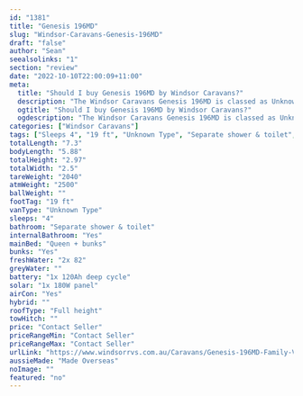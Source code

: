 ```yaml
---
id: "1381"
title: "Genesis 196MD"
slug: "Windsor-Caravans-Genesis-196MD"
draft: "false"
author: "Sean"
seealsolinks: "1"
section: "review"
date: "2022-10-10T22:00:09+11:00"
meta:
  title: "Should I buy Genesis 196MD by Windsor Caravans?"
  description: "The Windsor Caravans Genesis 196MD is classed as Unknown Type, and sleeps 4 people. It is Made Overseas and comes in at 19 ft. It generally has Separate shower & toilet."
  ogtitle: "Should I buy Genesis 196MD by Windsor Caravans?"
  ogdescription: "The Windsor Caravans Genesis 196MD is classed as Unknown Type, and sleeps 4 people. It is Made Overseas and comes in at 19 ft. It generally has Separate shower & toilet."
categories: ["Windsor Caravans"]
tags: ["Sleeps 4", "19 ft", "Unknown Type", "Separate shower & toilet", "Full height", "Price Unknown"]
totalLength: "7.3"
bodyLength: "5.88"
totalHeight: "2.97"
totalWidth: "2.5"
tareWeight: "2040"
atmWeight: "2500"
ballWeight: ""
footTag: "19 ft"
vanType: "Unknown Type"
sleeps: "4"
bathroom: "Separate shower & toilet"
internalBathroom: "Yes"
mainBed: "Queen + bunks"
bunks: "Yes"
freshWater: "2x 82"
greyWater: ""
battery: "1x 120Ah deep cycle"
solar: "1x 180W panel"
airCon: "Yes"
hybrid: ""
roofType: "Full height"
towHitch: ""
price: "Contact Seller"
priceRangeMin: "Contact Seller"
priceRangeMax: "Contact Seller"
urlLink: "https://www.windsorrvs.com.au/Caravans/Genesis-196MD-Family-Van"
aussieMade: "Made Overseas"
noImage: ""
featured: "no"
---
```

